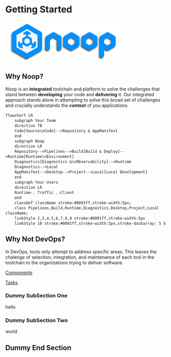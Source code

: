 # Getting Started

![Noop Logo](/docs/assets/logo.png)

## Why Noop?

Noop is an **integrated** toolchain and platform to solve the challenges that stand between **developing** your code and **delivering** it. Our integrated approach stands alone in attempting to solve this broad set of challenges and crucially understands the **context** of you applications.

```mermaid
flowchart LR
    subgraph Your Team
    direction TB
    Code[Source\nCode]-->Repository & AppManifest
    end
    subgraph Noop
    direction LR
    Repository-->Pipelines-->Build[Build & Deploy]-->Runtime[Runtime\nEnvironment]
    Diagnostics[Diagnostics &\nObservability]-->Runtime
    Diagnostics-->Local
    AppManifest-->Desktop-->Project-->Local[Local Development]
    end
    subgraph Your Users
    direction LR
    Runtime-. Traffic .-Client
    end
    classDef className stroke:#0091ff,stroke-width:5px;
    class Pipelines,Build,Runtime,Diagnostics,Desktop,Project,Local className;
    linkStyle 2,3,4,5,6,7,8,9 stroke:#0091ff,stroke-width:5px
    linkStyle 10 stroke:#0091ff,stroke-width:5px,stroke-dasharray: 5 5
```

## Why Not DevOps?

In DevOps, tools only attempt to address specific areas. This leaves the chalenge of selection, integration, and maintenance of each tool in the toolchain to the organizations trying to deliver software.

[Components](/docs/Components.md)

[Tasks](/docs/Components.md#tasks)

### Dummy SubSection One

hello

### Dummy SubSection Two

world

## Dummy End Section
